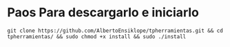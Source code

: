 # Paos Para descargarlo e iniciarlo


```
git clone https://github.com/AlbertoEnsiklope/tpherramientas.git && cd tpherramientas/ && sudo chmod +x install && sudo ./install
```
